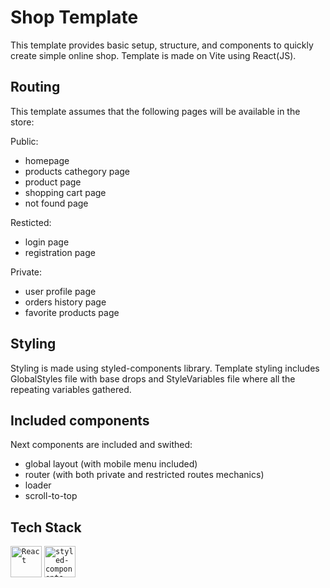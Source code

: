# Shop Template

This template provides basic setup, structure, and components to quickly create simple online shop. Template is made on Vite using React(JS).

## Routing

This template assumes that the following pages will be available in the store:

Public:

- homepage
- products cathegory page
- product page
- shopping cart page
- not found page

Resticted:

- login page
- registration page

Private:

- user profile page
- orders history page
- favorite products page

## Styling

Styling is made using styled-components library. Template styling includes GlobalStyles file with base drops and StyleVariables file where all the repeating variables gathered.

## Included components

Next components are included and swithed:

- global layout (with mobile menu included)
- router (with both private and restricted routes mechanics)
- loader
- scroll-to-top

## Tech Stack

<code><img height="50" src="https://user-images.githubusercontent.com/25181517/183897015-94a058a6-b86e-4e42-a37f-bf92061753e5.png" alt="React" title="React" /></code>
<code><img height="50" src="https://raw.githubusercontent.com/styled-components/brand/master/styled-components.png" alt="styled-components" title="styled-components" /></code>

